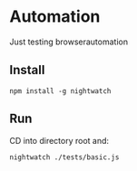 # Automation
Just testing browserautomation

## Install
``` npm install -g nightwatch ```

## Run
CD into directory root and:

``` nightwatch ./tests/basic.js ```
